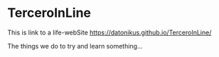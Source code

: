 # TerceroInLine

This is link to a life-webSite https://datonikus.github.io/TerceroInLine/

The things we do to try and learn something...
